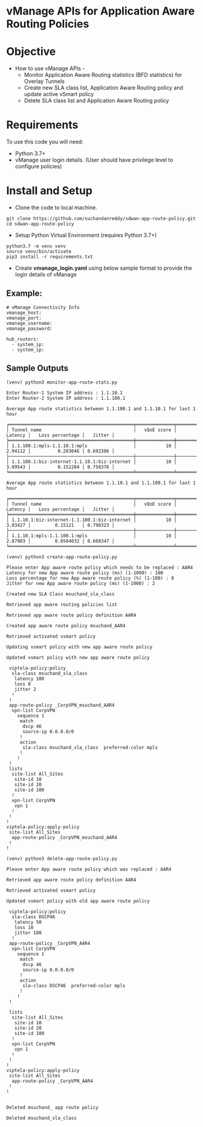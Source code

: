 
# vManage APIs for Application Aware Routing Policies

# Objective 

*   How to use vManage APIs - 
    - Monitor Application Aware Routing statistics (BFD statistics) for Overlay Tunnels
    - Create new SLA class list, Application Aware Routing policy and update active vSmart policy
    - Delete SLA class list and Application Aware Routing policy

# Requirements

To use this code you will need:

* Python 3.7+
* vManage user login details. (User should have privilege level to configure policies)

# Install and Setup

- Clone the code to local machine.

```
git clone https://github.com/suchandanreddy/sdwan-app-route-policy.git
cd sdwan-app-route-policy
```
- Setup Python Virtual Environment (requires Python 3.7+)

```
python3.7 -m venv venv
source venv/bin/activate
pip3 install -r requirements.txt
```

- Create **vmanage_login.yaml** using below sample format to provide the login details of vManage

## Example:

```
# vManage Connectivity Info
vmanage_host:
vmanage_port:
vmanage_username:
vmanage_password:

hub_routers: 
  - system_ip:
  - system_ip:
```

## Sample Outputs

```
(venv) python3 monitor-app-route-stats.py

Enter Router-1 System IP address : 1.1.10.1
Enter Router-2 System IP address : 1.1.100.1

Average App route statistics between 1.1.100.1 and 1.1.10.1 for last 1 hour

╒══════════════════════════════════════════════╤══════════════╤═══════════╤═══════════════════╤══════════╕
│ Tunnel name                                  │   vQoE score │   Latency │   Loss percentage │   Jitter │
╞══════════════════════════════════════════════╪══════════════╪═══════════╪═══════════════════╪══════════╡
│ 1.1.100.1:mpls-1.1.10.1:mpls                 │           10 │   2.94112 │          0.203046 │ 0.692386 │
├──────────────────────────────────────────────┼──────────────┼───────────┼───────────────────┼──────────┤
│ 1.1.100.1:biz-internet-1.1.10.1:biz-internet │           10 │   3.09543 │          0.152284 │ 0.758376 │
╘══════════════════════════════════════════════╧══════════════╧═══════════╧═══════════════════╧══════════╛

Average App route statistics between 1.1.10.1 and 1.1.100.1 for last 1 hour

╒══════════════════════════════════════════════╤══════════════╤═══════════╤═══════════════════╤══════════╕
│ Tunnel name                                  │   vQoE score │   Latency │   Loss percentage │   Jitter │
╞══════════════════════════════════════════════╪══════════════╪═══════════╪═══════════════════╪══════════╡
│ 1.1.10.1:biz-internet-1.1.100.1:biz-internet │           10 │   3.03427 │         0.15121   │ 0.790323 │
├──────────────────────────────────────────────┼──────────────┼───────────┼───────────────────┼──────────┤
│ 1.1.10.1:mpls-1.1.100.1:mpls                 │           10 │   2.87903 │         0.0504032 │ 0.668347 │
╘══════════════════════════════════════════════╧══════════════╧═══════════╧═══════════════════╧══════════╛
```



```
(venv) python3 create-app-route-policy.py

Please enter App aware route policy which needs to be replaced : AAR4
Latency for new App aware route policy (ms) (1-1000) : 100
Loss percentage for new App aware route policy (%) (1-100) : 8
Jitter for new App aware route policy (ms) (1-1000) : 2

Created new SLA Class msuchand_sla_class

Retrieved app aware routing policies list

Retrieved app aware route policy definition AAR4

Created app aware route policy msuchand_AAR4

Retrieved activated vsmart policy

Updating vsmart policy with new app aware route policy

Updated vsmart policy with new app aware route policy

 viptela-policy:policy
  sla-class msuchand_sla_class
   latency 100
   loss 8
   jitter 2
  !
 !
 app-route-policy _CorpVPN_msuchand_AAR4
  vpn-list CorpVPN
    sequence 1
     match
      dscp 46
      source-ip 0.0.0.0/0
     !
     action
      sla-class msuchand_sla_class  preferred-color mpls
     !
    !
 !
 lists
  site-list All_Sites
   site-id 10
   site-id 20
   site-id 100
  !
  vpn-list CorpVPN
   vpn 1
  !
 !
!
viptela-policy:apply-policy
 site-list All_Sites
  app-route-policy _CorpVPN_msuchand_AAR4
 !
!
```


```
(venv) python3 delete-app-route-policy.py

Please enter App aware route policy which was replaced : AAR4

Retrieved app aware route policy definition AAR4

Retrieved activated vsmart policy

Updated vsmart policy with old app aware route policy

 viptela-policy:policy
  sla-class DSCP46
   latency 50
   loss 10
   jitter 100
  !
 app-route-policy _CorpVPN_AAR4
  vpn-list CorpVPN
    sequence 1
     match
      dscp 46
      source-ip 0.0.0.0/0
     !
     action
      sla-class DSCP46  preferred-color mpls
     !
    !
 !

 lists
  site-list All_Sites
   site-id 10
   site-id 20
   site-id 100
  !
  vpn-list CorpVPN
   vpn 1
  !
 !
!
viptela-policy:apply-policy
 site-list All_Sites
  app-route-policy _CorpVPN_AAR4
 !
!


Deleted msuchand_ app route policy

Deleted msuchand_sla_class
```
